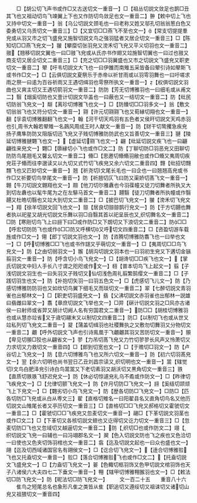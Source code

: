 <!-- { "loadSidebar": true } -->
　　□【胡公切飞声书或作□又古送切文一重音一】□【祖丛切説文敛足也鹊□丑其飞也又祖动切鸟飞竦翼上下也又作防切鸟敛足也文一重音二】翀【敕中切上飞也又持中切文一重音一】翁【乌公切説文颈毛也一曰老称又姓又邬孔切翁翁葱白色又委勇切又乌贡切文一重音三】□【又宜切□□燕飞不至也文一】【常支切提提羣皃或从羽又市之切飞盛皃又施智切説文鸟之强羽猛者又居企切文一重音三】□【陈知切□□燕飞皃文一】翍【攀糜切张羽皃又滂禾切飞皃又平义切羽也文一重音二】翄【翘移切説文翼也一曰□翄飞皃或从氏亦书作翅又竝施智切翼也一曰过也翄又商支切又居企切文二重音三】□【充之切□□羽翼盛也又市之切説文飞盛皃又职吏切文一重音二】翚【吁韦切説文大飞也一曰伊雒而南雉五采皆备曰翚引诗如翚斯飞或书作□文一】□【云俱切説文夏祭乐于赤帝以祈甘雨或以羽雩羽舞也一曰吁嗟求雨之祭一曰逺为百谷祈雨又王遇切缉羽也雩祭所执文一重音一】【权俱切説文羽曲也又爽主切又王遇切箭羽文一重音二】防防【芳无切博雅羽也一曰细毛或从甫文二】翳【烟奚切防也又壹计切説文华盖也一曰蔽也又一结切文一重音二】防【纰民切防翁飞皃文一】翷【离珍切博雅飞也文一】□【防臻切□□羽多文一】翁【敷文切翁翁飞也又符分切文一重音一】翧【许元切翧翧飞也又荀縁切翔也文一重音一】翻【孚袁切博雅翻翻飞也文一】翰【河干切天鸡羽有五色者又侯旰切説文天鸡赤羽也引周书大翰若翚雉一名鷐风周成王时人献文一重音一】防【财干切鸷攫急疾皃扬子鹰隼防防又阻版切迅飞皃又子贱切博雅防防武也又旨善切文一重音三】翴【陵延切博雅翴翾飞也文一】【虚延切翧飞也文一】翩【纰延切説文疾飞也一曰翩翩徃来皃文一】翾□【隳縁切小飞也或作□文二】防【丁聊切防□羽恶皃又田聊切防防鸟尾翘毛又馨幺切文一重音二】翛□【思邀切翛翛羽敝也或作□翛又夷周切疾皃荘子翛而往李邈读又以九切又式竹切飞疾皃又余六切文二重音四】翲【纰招切翲翲飞也又匹妙切文一重音一】翘【祈尧切文尾长毛也一曰企也一曰翘翘高皃或书作□又祈要切鸟举尾文一重音一】防【祈翘切仄飞曰防又渠娇切髙飞文一重音一】翺【牛刀切説文翺翔也文一】翢【他刀切尔雅纛也今羽葆幢又徒刀切舞者所执又大到切左纛也以髦牛尾为之在左騑马首文一重音二】翿翳【徒刀切舞者所执幢或作翳翿又杜皓切翳也又竝大到切文二重音二】□【披巴切飞皃文一】翍【滂禾切飞皃文一】翔【徐羊切説文回飞也文一】翞【居良切翞翞鹊行皃文一】防【于方切翿也舞者执以祀星又胡光切説文乐舞以羽□自翳其首以祀呈辰也又织切舞名文一重音二】□防【寒刚切鸟飞上曰翓下曰□或作防□又下朗切又下浪切文二重音二】防□□【呼宏切防防飞也或作□□防又呼横切又呼切文四重音二】□【咨盈切游车载旌或作□文一】翎【郎丁切説文羽也文一】防【咨腾切博雅防翥飞也一曰举也文一】□【呼切博雅□□飞也或书作翃又乎萌切文一重音一】□【夷周切□□鸟飞皃文一】防【之由切弱羽文一】翭【胡沟切説文羽本也一曰羽初生皃又下遘切金镞翦羽文一重音一】防【呼含切小鸟飞皃文一】□【胡谗切□□疾飞也文一】【掌氏切説文中妇人手长八寸谓之咫咫或作文一】翉【普本切鸟飞上起文一】翦【子浅切説文羽生也一曰失羽又子贱切又仙切浅色周礼翦繁鹄缨文一重音二】□【子践切羽生也文一】防【补抱切矢羽一曰羽五色文一】□【虎感切飞儿文一】防【乃感切博雅防防羽也又如坎切鸟翼下细毛又而琰切文一重音二】翠【七醉切説文青羽雀也出郁林文一】□【职吏切羽盛皃文一】翡【父沸切説文赤羽雀也出郁林一説雄曰翡雌曰翠文一】翥【章庶切説文飞举也文一】□羿【硏计切説文羽之□风亦古诸侯一曰射师或省羿又胡计切阙人名有穷国君文二重音一】防□□【胡桂切博雅羽也或从慧亦竝省又于歳切翮末又以制切文四重音二】防□【以制切飞也或从世又竝私列切飞皃文二重音一】翇【蒲盖切缉羽也社稷舞执之又敷勿切舞羽又分物切文一重音二】翽【呼外切説文飞声也引诗鳯凰于飞翽翽其羽又苦防切文一重音一】頨【卑见切頨□狡也从翩省文一】翏【力吊切髙飞皃又力竹切翏翏长风声又怜萧切又力求切又力救切文一重音四】□【郎到切宽也文一】□【于赡切□羽文一】防【卢谷切上飞皃文一】防【息六切博雅鸟飞也又所六切文一重音一】防【初六切羽髙皃文一】翌【余六切明也尚书翌日乙丑刘昌宗读又织切明也文一重音一】翯【辖觉切文鸟白肥泽皃引诗白鸟翯翯又下老切素羽又胡沃切又黒角切文一重音三】翐【直质切翐翐飞舒迟皃文一】防【休必切惊遽皃礼乌不矞或作防文一】□【昨律切飞疾皃文一】□【允律切颤飞皃文一】防【许月切防□飞皃文一】翓【奚结切颉颃飞上下皃文一】□【翾劣切小鸟飞皃文一】防【歴各切防□飞皃文一】□防□【匹各切防□飞皃或从白从尃文三】翟【直格切雉名一曰阳翟县名又直角切鸟名又他历切説文山雉尾长者又亭历切文一重音三】□【直格切□□飞皃又郝格切又霍虢切文一重音二】□【霍虢切□□飞疾皃又忽麦切文一重音一】翮□【下革切説文羽茎也或作□文二】□【下革切又各核切説文翅也又讫得切又讫力切文一重音三】□【忽麦切防□飞也又忽域切又越逼切文一重音二】防【织切□也或作防文二】翊【织切説文飞皃一曰辅也一曰冯翊郡名文一】翜【色入切説文防也飞之疾也又色洽切一曰使也又色夹切饰羽棺也文一重音二】翕【迄及切説文起也一曰众也盛也文一】翖【迄及切西域诸国官名有翖侯文一】□【讫合切飞皃文一】【逹合切博雅翋飞也又托盍切文一重音一】翋□【落合切博雅翋飞也或作□文二】【托盍切説文飞盛皃文一】□【力盍切飞皃文一】翣【色輙切柩羽饰又色甲切説文棺羽饰也天子八诸侯六大夫四七二下垂文一重音一】翈【辖甲切博雅翈翭羽也文一】□【敕法切□防飞皃文一】防【昵法切□防飞皃文一】
　　文一百二十五　　重音八十六
　　隹鸟之短尾总名也象形凡隹之类皆从隹【职追切又遵绥切又祖诔切又诸切山皃又祖猥切文一重音四】
